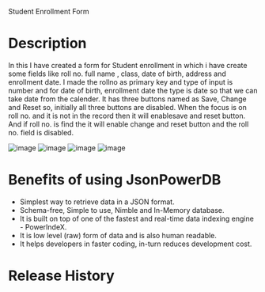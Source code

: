 Student Enrollment Form
# Description
In this I have created a form for Student enrollment in which i have create some fields like roll no. full name , class, date of birth, address and enrollment date.
I made the rollno as primary key and type of input is number and for date of birth, enrollment date the type is date so that we can take date from the calender.
It has three buttons named as Save, Change and Reset so, initially all three buttons are disabled. When the focus is on roll no. and it is not in the record then it will enablesave and reset button. And if roll no. is find the it will enable change and reset button and the roll no. field is disabled.

![image](https://user-images.githubusercontent.com/128148310/225938754-55a20e2f-c9c8-4784-9bc4-02b6f947e11a.png)
![image](https://user-images.githubusercontent.com/128148310/225939618-2bd2302c-e9d2-42c0-904f-2ef8cbf5a165.png)
![image](https://user-images.githubusercontent.com/128148310/225940945-60f15675-7ec9-4773-9a42-c6b26594fbd2.png)
![image](https://user-images.githubusercontent.com/128148310/225943590-0910f313-5839-4139-9bd3-c75489870bc3.png)


# Benefits of using JsonPowerDB
* Simplest way to retrieve data in a JSON format.
* Schema-free, Simple to use, Nimble and In-Memory database.
* It is built on top of one of the fastest and real-time data indexing engine - PowerIndeX.
* It is low level (raw) form of data and is also human readable.
* It helps developers in faster coding, in-turn reduces development cost.

# Release History


